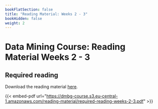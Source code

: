 ```yaml
---
bookFlatSection: false
title: "Reading Material: Weeks 2 - 3"
bookHidden: false
weight: 2
---
```


# Data Mining Course: Reading Material Weeks 2 - 3

## Required reading

Download the reading material [here](https://dmbg-course.s3.eu-central-1.amazonaws.com/reading-material/required-reading-weeks-2-3.pdf).

{{< embed-pdf url="https://dmbg-course.s3.eu-central-1.amazonaws.com/reading-material/required-reading-weeks-2-3.pdf" >}}
